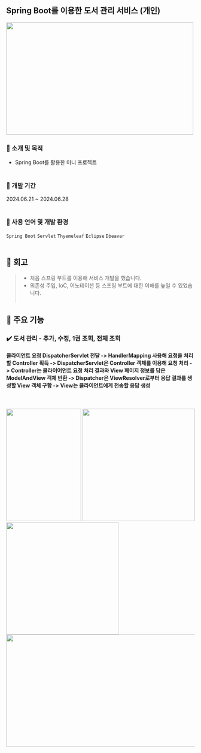 ## Spring Boot를 이용한 도서 관리 서비스 (개인)
<img src="https://github.com/user-attachments/assets/4c1cfbae-7777-4cb8-a94f-34f28dd6ff53"  width="500" height="300">

### 🔎 소개 및 목적
 - Spring Boot를 활용한 미니 프로젝트
<br/><br/>
### 🔎 개발 기간
2024.06.21 ~ 2024.06.28
<br/><br/>
### 🔎 사용 언어 및 개발 환경
`Spring Boot` `Servlet` `Thyemeleaf` `Eclipse` `Dbeaver`
<br/><br/>
## 🔎 회고
> - 처음 스프링 부트를 이용해 서비스 개발을 했습니다.
> - 의존성 주입, IoC, 어노테이션 등 스프링 부트에 대한 이해를 높일 수 있었습니다.
<br/><br/>
## 🔎 주요 기능
### ✔️ 도서 관리 - 추가, 수정, 1권 조회, 전체 조회
####  클라이언트 요청 DispatcherServlet 전달 -> HandlerMapping 사용해 요청을 처리할 Controller 획득 -> DispatcherServlet은 Controller 객체를 이용해 요청 처리 -> Controller는 클라이어언트 요청 처리 결과와 View 페이지 정보를 담은 ModelAndView 객체 반환 -> Dispatcher은 ViewResolver로부터 응답 결과를 생성할 View 객체 구함 -> View는 클라이언트에게 전송할 응답 생성
<br/><br/>
<img src="https://github.com/user-attachments/assets/96b65f20-af4d-48e1-9f1c-ee434e65ff77"  width="200" height="300">
<img src="https://github.com/user-attachments/assets/0cc2b55e-eafc-4d93-92d9-1a4a69f87a83"  width="300" height="300">
<img src="https://github.com/user-attachments/assets/a3a719df-86f9-4eee-8e1e-263f28d4d569"  width="300" height="300">
<img src="https://github.com/user-attachments/assets/a8f51c68-da73-402b-8b69-dff4818041b8"  width="600" height="300">
